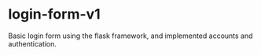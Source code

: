 # login-form-v1
Basic login form using the flask framework, and implemented accounts and authentication.
